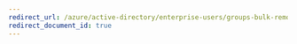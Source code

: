```yaml
---
redirect_url: /azure/active-directory/enterprise-users/groups-bulk-remove-members
redirect_document_id: true
---
```

